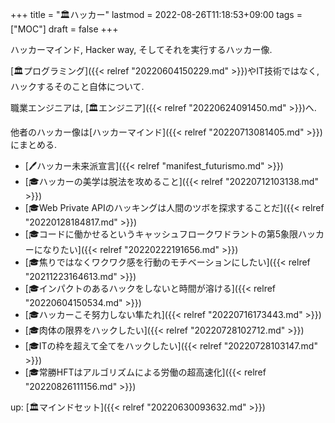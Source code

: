 +++
title = "🏛ハッカー"
lastmod = 2022-08-26T11:18:53+09:00
tags = ["MOC"]
draft = false
+++

ハッカーマインド, Hacker way, そしてそれを実行するハッカー像.

[🏛プログラミング]({{< relref "20220604150229.md" >}})やIT技術ではなく, ハックするそのこと自体について.

職業エンジニアは, [🏛エンジニア]({{< relref "20220624091450.md" >}})へ.

他者のハッカー像は[ハッカーマインド]({{< relref "20220713081405.md" >}})にまとめる.

-   [🖊ハッカー未来派宣言]({{< relref "manifest_futurismo.md" >}})
-   [🎓ハッカーの美学は脱法を攻めること]({{< relref "20220712103138.md" >}})
-   [🎓Web Private APIのハッキングは人間のツボを探求することだ]({{< relref "20220128184817.md" >}})
-   [🎓コードに働かせるというキャッシュフロークワドラントの第5象限ハッカーになりたい]({{< relref "20220222191656.md" >}})
-   [🎓焦りではなくワクワク感を行動のモチベーションにしたい]({{< relref "20211223164613.md" >}})
-   [🎓インパクトのあるハックをしないと時間が溶ける]({{< relref "20220604150534.md" >}})
-   [🎓ハッカーこそ努力しない隼たれ]({{< relref "20220716173443.md" >}})
-   [🎓肉体の限界をハックしたい]({{< relref "20220728102712.md" >}})
-   [🎓ITの枠を超えて全てをハックしたい]({{< relref "20220728103147.md" >}})
-   [🎓常勝HFTはアルゴリズムによる労働の超高速化]({{< relref "20220826111156.md" >}})

up: [🏛マインドセット]({{< relref "20220630093632.md" >}})
